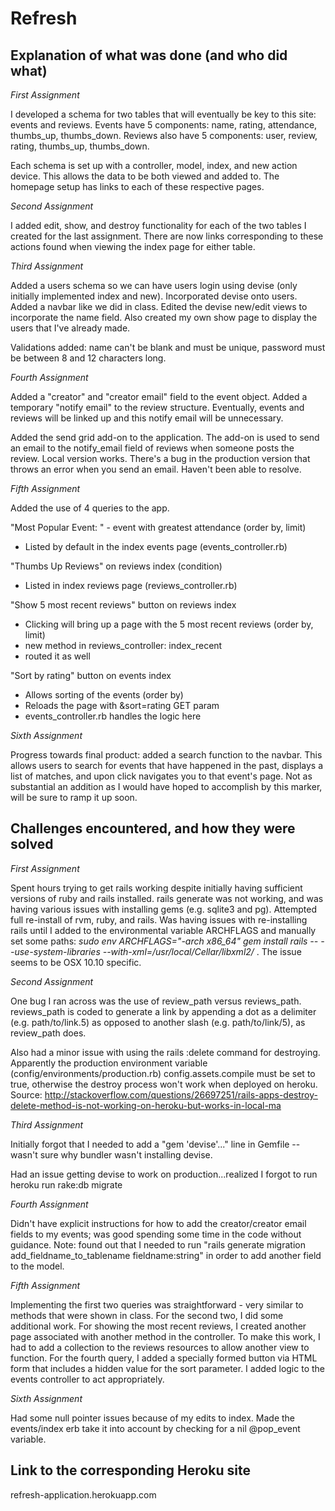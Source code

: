 # Refresh

<h2> Explanation of what was done (and who did what) </h2>

<i> First Assignment </i>

I developed a schema for two tables that will eventually be key to this site: events and reviews. Events have 5 components: name, rating, attendance, thumbs_up, thumbs_down. Reviews also have 5 components: user, review, rating, thumbs_up, thumbs_down. 

Each schema is set up with a controller, model, index, and new action device. This allows the data to be both viewed and added to. The homepage setup has links to each of these respective pages. 

<i> Second Assignment </i>

I added edit, show, and destroy functionality for each of the two tables I created for the last assignment. There are now links corresponding to these actions found when viewing the index page for either table. 

<i> Third Assignment </i>

Added a users schema so we can have users login using devise (only initially implemented index and new). Incorporated devise onto users. Added a navbar like we did in class. Edited the devise new/edit views to incorporate the name field. Also created my own show page to display the users that I've already made. <br>

Validations added: name can't be blank and must be unique, password must be between 8 and 12 characters long.

<i> Fourth Assignment </i>

Added a "creator" and "creator email" field to the event object. Added a temporary "notify email" to the review structure. Eventually, events and reviews will be linked up and this notify email will be unnecessary.

Added the send grid add-on to the application. The add-on is used to send an email to the notify_email field of reviews when someone posts the review. Local version works. There's a bug in the production version that throws an error when you send an email. Haven't been able to resolve.

<i> Fifth Assignment </i>

Added the use of 4 queries to the app. 

"Most Popular Event: " - event with greatest attendance (order by, limit)
* Listed by default in the index events page (events_controller.rb)

"Thumbs Up Reviews" on reviews index (condition)
* Listed in index reviews page (reviews_controller.rb)

"Show 5 most recent reviews" button on reviews index
* Clicking will bring up a page with the 5 most recent reviews (order by, limit)
* new method in reviews_controller: index_recent
* routed it as well

"Sort by rating" button on events index
* Allows sorting of the events (order by)
* Reloads the page with &sort=rating GET param
* events_controller.rb handles the logic here

<i> Sixth Assignment </i>

Progress towards final product: added a search function to the navbar. This allows users to search for events that have happened in the past, displays a list of matches, and upon click navigates you to that event's page. Not as substantial an addition as I would have hoped to accomplish by this marker, will be sure to ramp it up soon.



<h2> Challenges encountered, and how they were solved </h2>

<i> First Assignment </i>

Spent hours trying to get rails working despite initially having sufficient versions of ruby and rails installed. rails generate was not working, and was having various issues with installing gems (e.g. sqlite3 and pg). Attempted full re-install of rvm, ruby, and rails. Was having issues with re-installing rails until I added to the environmental variable ARCHFLAGS and manually set some paths: <i> sudo env ARCHFLAGS="-arch x86_64" gem install rails -- --use-system-libraries --with-xml=/usr/local/Cellar/libxml2/ </i>. The issue seems to be OSX 10.10 specific. 

<i> Second Assignment </i>

One bug I ran across was the use of review_path versus reviews_path. reviews_path is coded to generate a link by appending a dot as a delimiter (e.g. path/to/link.5) as opposed to another slash (e.g. path/to/link/5), as review_path does. 

Also had a minor issue with using the rails :delete command for destroying. Apparently the production environment variable (config/environments/production.rb) config.assets.compile must be set to true, otherwise the destroy process won't work when deployed on heroku. Source: http://stackoverflow.com/questions/26697251/rails-apps-destroy-delete-method-is-not-working-on-heroku-but-works-in-local-ma

<i> Third Assignment </i>

Initially forgot that I needed to add a "gem 'devise'..." line in Gemfile -- wasn't sure why bundler wasn't installing devise. <br>

Had an issue getting devise to work on production...realized I forgot to run heroku run rake:db migrate <br>

<i> Fourth Assignment </i>

Didn't have explicit instructions for how to add the creator/creator email fields to my events; was good spending some time in the code without guidance. Note: found out that I needed to run "rails generate migration add_fieldname_to_tablename fieldname:string" in order to add another field to the model. 

<i> Fifth Assignment </i>

Implementing the first two queries was straightforward - very similar to methods that were shown in class. For the second two, I did some additional work. For showing the most recent reviews, I created another page associated with another method in the controller. To make this work, I had to add a collection to the reviews resources to allow another view to function. For the fourth query, I added a specially formed button via HTML form that includes a hidden value for the sort parameter. I added logic to the events controller to act appropriately.

<i> Sixth Assignment </i>

Had some null pointer issues because of my edits to index. Made the events/index erb take it into account by checking for a nil @pop_event variable. 


<h2> Link to the corresponding Heroku site </h2>

refresh-application.herokuapp.com

